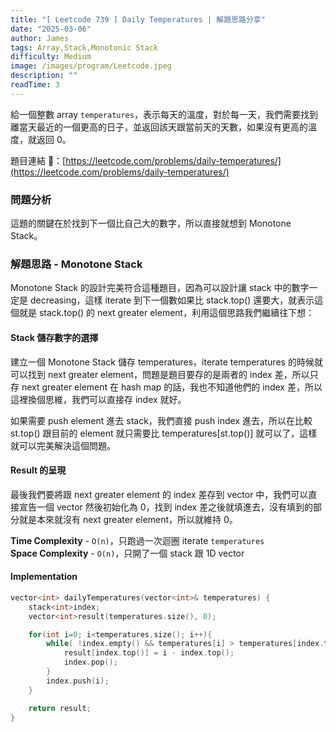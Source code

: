 ```yaml
---
title: "[ Leetcode 739 ] Daily Temperatures | 解題思路分享"
date: "2025-03-06"
author: James
tags: Array,Stack,Monotonic Stack
difficulty: Medium
image: /images/program/Leetcode.jpeg
description: ""
readTime: 3
---
```


給一個整數 array `temperatures`，表示每天的溫度，對於每一天，我們需要找到離當天最近的一個更高的日子，並返回該天跟當前天的天數，如果沒有更高的溫度，就返回 0。

題目連結 🔗：[https://leetcode.com/problems/daily-temperatures/](https://leetcode.com/problems/daily-temperatures/)

### **問題分析**

這題的關鍵在於找到下一個比自己大的數字，所以直接就想到 Monotone Stack。

### **解題思路 - Monotone Stack**

Monotone Stack 的設計完美符合這種題目，因為可以設計讓 stack 中的數字一定是 decreasing，這樣 iterate 到下一個數如果比 stack.top() 還要大，就表示這個就是 stack.top() 的 next greater element，利用這個思路我們繼續往下想：

#### **Stack 儲存數字的選擇**

建立一個 Monotone Stack 儲存 temperatures，iterate temperatures 的時候就可以找到 next greater element，問題是題目要存的是兩者的 index 差，所以只存 next greater element 在 hash map 的話，我也不知道他們的 index 差，所以這裡換個思維，我們可以直接存 index 就好。

如果需要 push element 進去 stack，我們直接 push index 進去，所以在比較 st.top() 跟目前的 element 就只需要比 temperatures[st.top()] 就可以了，這樣就可以完美解決這個問題。

#### **Result 的呈現**

最後我們要將跟 next greater element 的 index 差存到 vector 中，我們可以直接宣告一個 vector 然後初始化為 0，找到 index 差之後就填進去，沒有填到的部分就是本來就沒有 next greater element，所以就維持 0。

**Time Complexity** - `O(n)`，只跑過一次迴圈 iterate `temperatures`<br>
**Space Complexity** - `O(n)`，只開了一個 stack 跟 1D vector

#### **Implementation**
```cpp
vector<int> dailyTemperatures(vector<int>& temperatures) {
    stack<int>index;
    vector<int>result(temperatures.size(), 0);

    for(int i=0; i<temperatures.size(); i++){
        while( !index.empty() && temperatures[i] > temperatures[index.top()]) {
            result[index.top()] = i - index.top();
            index.pop();
        }
        index.push(i);
    }

    return result;
}
```


